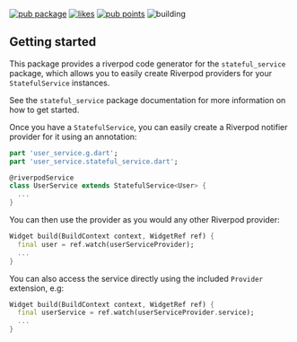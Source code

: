 [![pub package](https://img.shields.io/pub/v/riverpod_stateful_service_generator.svg?label=riverpod_stateful_service_generator&color=blue)](https://pub.dev/packages/riverpod_stateful_service_generator)
[![likes](https://img.shields.io/pub/likes/riverpod_stateful_service_generator?logo=dart)](https://pub.dev/packages/riverpod_stateful_service_generator/score)
[![pub points](https://img.shields.io/pub/points/riverpod_stateful_service_generator?logo=dart)](https://pub.dev/packages/riverpod_stateful_service_generator/score)
![building](https://github.com/tjarvstrand/stateful_service/workflows/stateful_service/badge.svg)

## Getting started

This package provides a riverpod code generator for the `stateful_service` package, which allows you 
to easily create Riverpod providers for your `StatefulService` instances.

See the `stateful_service` package documentation for more information on how to get started.

Once you have a `StatefulService`, you can easily create a Riverpod notifier provider for it using 
an annotation:

```dart
part 'user_service.g.dart';
part 'user_service.stateful_service.dart';

@riverpodService
class UserService extends StatefulService<User> {
  ...
}
```

You can then use the provider as you would any other Riverpod provider:

```dart
Widget build(BuildContext context, WidgetRef ref) {
  final user = ref.watch(userServiceProvider);
  ...
}
```

You can also access the service directly using the included `Provider` extension, e.g:

```dart
Widget build(BuildContext context, WidgetRef ref) {
  final userService = ref.watch(userServiceProvider.service);
  ...
}
```

